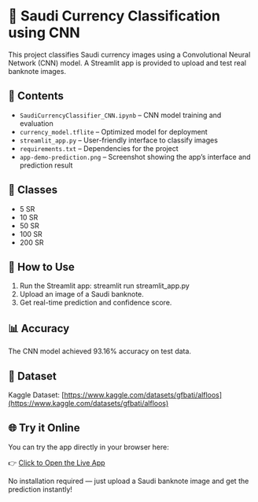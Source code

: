 # 🎯 Saudi Currency Classification using CNN

This project classifies Saudi currency images using a Convolutional Neural Network (CNN) model. A Streamlit app is provided to upload and test real banknote images.

## 📁 Contents
- `SaudiCurrencyClassifier_CNN.ipynb` – CNN model training and evaluation
- `currency_model.tflite` – Optimized model for deployment
- `streamlit_app.py` – User-friendly interface to classify images
- `requirements.txt` – Dependencies for the project
- `app-demo-prediction.png` – Screenshot showing the app’s interface and prediction result

## 🧠 Classes
- 5 SR
- 10 SR
- 50 SR
- 100 SR
- 200 SR

## 🚀 How to Use
1. Run the Streamlit app:
streamlit run streamlit_app.py
2. Upload an image of a Saudi banknote.
3. Get real-time prediction and confidence score.

## 📊 Accuracy
The CNN model achieved 93.16% accuracy on test data. 

## 📸 Dataset
Kaggle Dataset: [https://www.kaggle.com/datasets/gfbati/alfloos](https://www.kaggle.com/datasets/gfbati/alfloos)

## 🌐 Try it Online

You can try the app directly in your browser here:

👉 [Click to Open the Live App](https://saudi-currency-classification-cnn.streamlit.app/)

No installation required — just upload a Saudi banknote image and get the prediction instantly!
